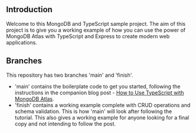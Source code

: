 

## Introduction

Welcome to this MongoDB and TypeScript sample project.
The aim of this project is to give you a working example of how you can use the power of MongoDB Atlas with TypeScript and Express to create modern web applications.

## Branches

This repository has two branches 'main' and 'finish'.

- 'main' contains the boilerplate code to get you started, following the instructions in the companion blog post - [How to Use TypeScript with MongoDB Atlas](https://www.mongodb.com/compatibility/using-typescript-with-mongodb-tutorial).
- 'finish' contains a working example complete with CRUD operations and schema validation. This is how 'main' will look after following the tutorial. This also gives a working example for anyone looking for a final copy and not intending to follow the post.
